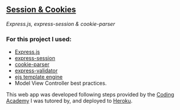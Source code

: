 [Session & Cookies](https://session-cookies-practice.herokuapp.com/)
---

_Express.js, express-session & cookie-parser_
<h3>For this project I used:</h3>  

- [Express.js](https://expressjs.com/)
- [express-session](https://www.npmjs.com/package/express-session)
- [cookie-parser](https://www.npmjs.com/package/cookie-parser)
- [express-validator](https://www.npmjs.com/package/express-validator)
- [ejs template engine](https://ejs.co/)
- Model View Controller best practices.

This web app was developed following steps provided by the [Coding Academy](https://www.digitalhouse.com/) I was tutored by, and deployed to [Heroku](https://devcenter.heroku.com/start).